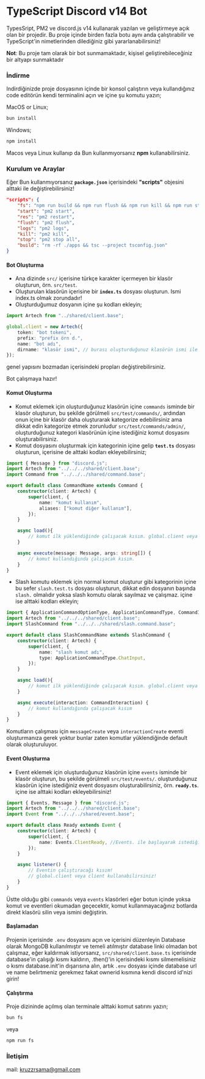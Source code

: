 
# TypeScript Discord v14 Bot

TypesSript, PM2 ve discord.js v14 kullanarak yazılan ve geliştirmeye açık olan bir projedir.
Bu proje içinde birden fazla botu aynı anda çalıştırabilir ve TypeScript'in nimetlerinden dilediğiniz gibi yararlanabilirsiniz!

**Not**: Bu proje tam olarak bir bot sunmamaktadır, kişisel geliştirebileceğiniz bir altyapı sunmaktadır

### İndirme
Indirdiğinizde proje dosyasının içinde bir konsol çalıştırın veya kullandığınız code editörün kendi terminalini açın ve içine şu komutu yazın;

MacOS or Linux;
```bash
bun install
```

Windows;
```bash
npm install
```

Macos veya Linux kullanıp da Bun kullanmıyorsanız **npm** kullanabilirsiniz.

### Kurulum ve Araylar

Eğer Bun kullanmıyorsanız **`package.json`** içerisindeki **"scripts"** objesini alttaki ile değiştirebilirsiniz!

```json
"scripts": {
    "fs": "npm run build && npm run flush && npm run kill && npm run start && npm run logs",
    "start": "pm2 start",
    "res": "pm2 restart",
    "flush": "pm2 flush",
    "logs": "pm2 logs",
    "kill": "pm2 kill",
    "stop": "pm2 stop all",
    "build": "rm -rf ./apps && tsc --project tsconfig.json"
}
```

#### Bot Oluşturma

- Ana dizinde `src/` içerisine türkçe karakter içermeyen bir klasör oluşturun, örn. `src/test`.
- Oluşturulan klasörün içerisine bir **`index.ts`** dosyası oluşturun. Ismi index.ts olmak zorundadır!
- Oluşturduğumuz dosyanın içine şu kodları ekleyin;
```typescript
import Artech from "../shared/client.base";

global.client = new Artech({
    token: "bot tokeni",
    prefix: "prefix örn d.",
    name: "bot adı",
    dirname: "klasör ismi", // burası oluşturduğunuz klasörün ismi ile aynı olmak zorundadır, aksi takdirde çalışmaz.
});
```
genel yapısını bozmadan içerisindeki propları değiştirebilirsiniz.

Bot çalışmaya hazır!

#### Komut Oluşturma

- Komut eklemek için oluşturduğunuz klasörün içine `commands` isminde bir klasör oluşturun, bu şekilde görülmeli `src/test/commands/`, ardından onun içine bir klasör daha oluşturarak kategorize edebilirsiniz ama dikkat edin kategorize etmek zorunludur `src/test/commands/admin/`, oluşturduğunuz kategori klasörünün içine istediğiniz komut dosyasını oluşturabilirsiniz.
- Komut dosyasını oluşturmak için kategorinin içine gelip **`test.ts`** dosyası oluşturun, içerisine de alttaki kodları ekleyebilirsiniz;
```typescript
import { Message } from "discord.js";
import Artech from "../../../shared/client.base";
import Command from "../../../shared/command.base";

export default class CommandName extends Command {
    constructor(client: Artech) {
        super(client, {
            name: "komut kullanım",
            aliases: ["komut diğer kullanım"],
        });
    }

    async load(){
        // komut ilk yüklendiğinde çalışacak kısım. global.client veya client kullanabilirsiniz!
    }

    async execute(message: Message, args: string[]) {
        // komut kullandığında çalışacak kısım.
    }
}
```
- Slash komutu eklemek için normal komut oluşturur gibi kategorinin içine bu sefer `slash.test.ts` dosyası oluşturun, dikkat edin dosyanın başında `slash.` olmalıdır yoksa slash komutu olarak sayılmaz ve çalışmaz. içine ise alttaki kodları ekleyin;
```typescript
import { ApplicationCommandOptionType, ApplicationCommandType, CommandInteraction, InteractionType } from "discord.js";
import Artech from "../../../shared/client.base";
import SlashCommand from "../../../shared/slash.command.base";

export default class SlashCommandName extends SlashCommand {
    constructor(client: Artech) {
        super(client, {
            name: "slash komut adı",
            type: ApplicationCommandType.ChatInput,
        });
    }

    async load(){
        // komut ilk yüklendiğinde çalışacak kısım. global.client veya client kullanabilirsiniz!
    }

    async execute(interaction: CommandInteraction) {
        // komut kullandığında çalışacak kısım
    }
}
```
Komutların çalışması için `messageCreate` veya `interactionCreate` eventi oluşturmanıza gerek yoktur bunlar zaten komutlar yüklendiğinde default olarak oluşturuluyor.

#### Event Oluşturma

- Event eklemek için oluşturduğunuz klasörün içine `events` isminde bir klasör oluşturun, bu şekilde görülmeli `src/test/events/`. oluşturduğunuz klasörün içine istediğiniz event dosyasını oluşturabilirsiniz, örn. **`ready.ts`**. içine ise alttaki kodları ekleyebilirsiniz!
```typescript
import { Events, Message } from "discord.js";
import Artech from "../../../shared/client.base";
import Event from "../../../shared/event.base";

export default class Ready extends Event {
    constructor(client: Artech) {
        super(client, {
            name: Events.ClientReady, //Events. ile başlayarak istediğiniz eventi kullanabilirsiniz! alttaki listener'ın parametreleri de event'e göre değişebilir!
        });
    }

    async listener() {
        // Eventin çalıştıracağı kısım!
        // global.client veya client kullanabilirsiniz!
    }
}
```

Üstte olduğu gibi `commands` veya `events` klasörleri eğer botun içinde yoksa komut ve eventleri okumadan geçecektir, komut kullanmayacağınız botlarda direkt klasörü silin veya ismini değiştirin.

#### Başlamadan
Projenin içerisinde `.env` dosyasını açın ve içerisini düzenleyin
Database olarak MongoDB kullanılmıştır ve temeli atılmıştır database linki olmadan bot çalışmaz, eğer kaldırmak istiyorsanız, `src/shared/client.base.ts` içerisinde database'in çalışığı kısmı kaldırın, .then()'in içerisindeki kısmı silmemelisiniz o kısmı database.init'in dışarısına alın, artık `.env` dosyası içinde database url ve name belirtmeniz gerekmez fakat ownerid kısmına kendi discord id'nizi girin!
#### Çalıştırma
Proje dizininde açılmış olan terminale alttaki komut satırını yazın;
```bash
bun fs
```
veya
```bash
npm run fs
```

### İletişim
mail: kruzzrsama@gmail.com
